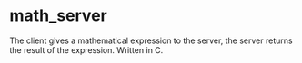 # math_server
The client gives a mathematical expression to the server, the server returns the result of the expression. Written in C.
